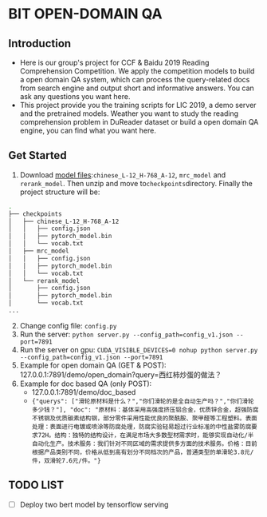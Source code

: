 # BIT OPEN-DOMAIN QA

## Introduction
* Here is our group's project for CCF & Baidu 2019 Reading Comprehension Competition. We apply the competition models to build a open domain QA system, which can process the query-related docs from search engine and output short and informative answers. You can ask any questions you want here. 
* This project provide you the training scripts for LIC 2019, a demo server and the pretrained models. Weather you want to study the reading comprehension problem in DuReader dataset or build a open domain QA engine, you can find what you want here.


## Get Started
1. Download [model files](https://drive.google.com/open?id=1EsRZjUDlXRifYOjZhfjdhQYPHyuPE5dN):`chinese_L-12_H-768_A-12`, `mrc_model` and `rerank_model`. Then unzip and move to`checkpoints`directory. Finally the project structure will be:
```bash
.
├── checkpoints
│   ├── chinese_L-12_H-768_A-12
│   │   ├── config.json
│   │   ├── pytorch_model.bin
│   │   └── vocab.txt
│   ├── mrc_model
│   │   ├── config.json
│   │   ├── pytorch_model.bin
│   │   └── vocab.txt
│   └── rerank_model
│       ├── config.json
│       ├── pytorch_model.bin
│       └── vocab.txt
...
```
2. Change config file: `config.py`
3. Run the server: `python server.py --config_path=config_v1.json --port=7891`
4. Run the server on gpu: `CUDA_VISIBLE_DEVICES=0 nohup python server.py --config_path=config_v1.json --port=7891`
5. Example for open domain QA (GET & POST): 127.0.0.1:7891/demo/open_domain?query=西红柿炒蛋的做法？
6. Example for doc based QA (only POST): 
    * 127.0.0.1:7891/demo/doc_based
    * ```{"querys": ["滑轮原材料是什么？","你们滑轮的是全自动生产吗？","你们滑轮多少钱？"], "doc": "原材料：基体采用高强度挤压铝合金，优质锌合金，超强防腐不锈钢及优质碳素结构钢，部分零件采用性能优良的聚酰胺、聚甲醛等工程塑料。表面处理：表面进行电镀或喷涂等防腐处理，防腐实验轻易超过行业标准的中性盐雾防腐要求72H。结构：独特的结构设计，在满足市场大多数型材需求时，能够实现自动化/半自动化生产。技术服务：我们针对不同区域的需求提供多方面的技术服务。价格：目前根据产品类别不同，价格从低到高有划分不同档次的产品，普通类型的单滑轮3.8元/件，双滑轮7.6元/件。"}```

## TODO LIST
- [ ] Deploy two bert model by tensorflow serving
